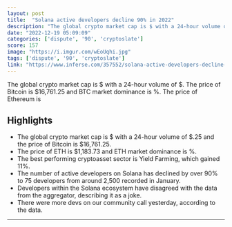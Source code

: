 ```yaml
---
layout: post
title:  "Solana active developers decline 90% in 2022"
description: "The global crypto market cap is $ with a 24-hour volume of $. The price of Bitcoin is $16,761.25 and BTC market dominance is %. The price of Ethereum is"
date: "2022-12-19 05:09:09"
categories: ['dispute', '90', 'cryptoslate']
score: 157
image: "https://i.imgur.com/wEoUqhi.jpg"
tags: ['dispute', '90', 'cryptoslate']
link: "https://www.inferse.com/357552/solana-active-developers-decline-90-in-2022-but-sol-devs-dispute-findings-cryptoslate/"
---
```


The global crypto market cap is $ with a 24-hour volume of $. The price of Bitcoin is $16,761.25 and BTC market dominance is %. The price of Ethereum is

## Highlights

- The global crypto market cap is $ with a 24-hour volume of $.25 and the price of Bitcoin is $16,761.25.
- The price of ETH is $1,183.73 and ETH market dominance is %.
- The best performing cryptoasset sector is Yield Farming, which gained 11%.
- The number of active developers on Solana has declined by over 90% to 75 developers from around 2,500 recorded in January.
- Developers within the Solana ecosystem have disagreed with the data from the aggregator, describing it as a joke.
- There were more devs on our community call yesterday, according to the data.

---
